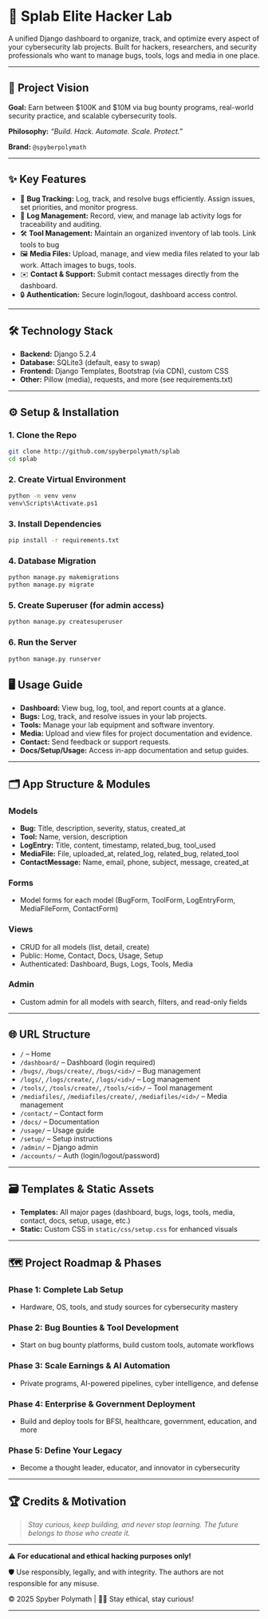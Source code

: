 # 🧪 Splab Elite Hacker Lab

A unified Django dashboard to organize, track, and optimize every aspect of your cybersecurity lab projects. Built for hackers, researchers, and security professionals who want to manage bugs, tools, logs and media in one place.

---

## 🚀 Project Vision

**Goal:** Earn between $100K and $10M via bug bounty programs, real-world security practice, and scalable cybersecurity tools. 

**Philosophy:** _“Build. Hack. Automate. Scale. Protect.”_

**Brand:** `@spyberpolymath`  

---

## ✨ Key Features

- 🐞 **Bug Tracking:** Log, track, and resolve bugs efficiently. Assign issues, set priorities, and monitor progress.
- 📝 **Log Management:** Record, view, and manage lab activity logs for traceability and auditing.
- 🛠️ **Tool Management:** Maintain an organized inventory of lab tools. Link tools to bug
- 🖼️ **Media Files:** Upload, manage, and view media files related to your lab work. Attach images to bugs, tools.
- ✉️ **Contact & Support:** Submit contact messages directly from the dashboard.
- 🔒 **Authentication:** Secure login/logout, dashboard access control.

---

## 🛠️ Technology Stack

- **Backend:** Django 5.2.4
- **Database:** SQLite3 (default, easy to swap)
- **Frontend:** Django Templates, Bootstrap (via CDN), custom CSS
- **Other:** Pillow (media), requests, and more (see requirements.txt)

---

## ⚙️ Setup & Installation

### 1. **Clone the Repo**
```bash
git clone http://github.com/spyberpolymath/splab
cd splab
```

### 2. **Create Virtual Environment**
```bash
python -m venv venv
venv\Scripts\Activate.ps1
```

### 3. **Install Dependencies**
```bash
pip install -r requirements.txt
```

### 4. **Database Migration**
```bash
python manage.py makemigrations
python manage.py migrate
```

### 5. **Create Superuser (for admin access)**
```bash
python manage.py createsuperuser
```

### 6. **Run the Server**
```bash
python manage.py runserver
```
## 🖥️ Usage Guide

- **Dashboard:** View bug, log, tool, and report counts at a glance.
- **Bugs:** Log, track, and resolve issues in your lab projects.
- **Tools:** Manage your lab equipment and software inventory.
- **Media:** Upload and view files for project documentation and evidence.
- **Contact:** Send feedback or support requests.
- **Docs/Setup/Usage:** Access in-app documentation and setup guides.

---

## 🗂️ App Structure & Modules

### **Models**
- **Bug:** Title, description, severity, status, created_at
- **Tool:** Name, version, description
- **LogEntry:** Title, content, timestamp, related_bug, tool_used
- **MediaFile:** File, uploaded_at, related_log, related_bug, related_tool
- **ContactMessage:** Name, email, phone, subject, message, created_at

### **Forms**
- Model forms for each model (BugForm, ToolForm, LogEntryForm, MediaFileForm, ContactForm)

### **Views**
- CRUD for all models (list, detail, create)
- Public: Home, Contact, Docs, Usage, Setup
- Authenticated: Dashboard, Bugs, Logs, Tools, Media

### **Admin**
- Custom admin for all models with search, filters, and read-only fields
---

## 🌐 URL Structure

- `/` – Home
- `/dashboard/` – Dashboard (login required)
- `/bugs/`, `/bugs/create/`, `/bugs/<id>/` – Bug management
- `/logs/`, `/logs/create/`, `/logs/<id>/` – Log management
- `/tools/`, `/tools/create/`, `/tools/<id>/` – Tool management
- `/mediafiles/`, `/mediafiles/create/`, `/mediafiles/<id>/` – Media management
- `/contact/` – Contact form
- `/docs/` – Documentation
- `/usage/` – Usage guide
- `/setup/` – Setup instructions
- `/admin/` – Django admin
- `/accounts/` – Auth (login/logout/password)

---

## 🗃️ Templates & Static Assets

- **Templates:** All major pages (dashboard, bugs, logs, tools, media, contact, docs, setup, usage, etc.)
- **Static:** Custom CSS in `static/css/setup.css` for enhanced visuals

---

## 🗺️ Project Roadmap & Phases

### **Phase 1: Complete Lab Setup**
- Hardware, OS, tools, and study sources for cybersecurity mastery

### **Phase 2: Bug Bounties & Tool Development**
- Start on bug bounty platforms, build custom tools, automate workflows

### **Phase 3: Scale Earnings & AI Automation**
- Private programs, AI-powered pipelines, cyber intelligence, and defense

### **Phase 4: Enterprise & Government Deployment**
- Build and deploy tools for BFSI, healthcare, government, education, and more

### **Phase 5: Define Your Legacy**
- Become a thought leader, educator, and innovator in cybersecurity

---

## 🏆 Credits & Motivation

> _Stay curious, keep building, and never stop learning. The future belongs to those who create it._

---

⚠️ **For educational and ethical hacking purposes only!**

🛡️ Use responsibly, legally, and with integrity. The authors are not responsible for any misuse.

©️ 2025 Spyber Polymath | 🧑‍💻 Stay ethical, stay curious!

---
